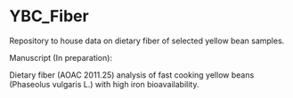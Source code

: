 # YBC_Fiber
Repository to house data on dietary fiber of selected yellow bean samples.

Manuscript (In preparation):

Dietary fiber (AOAC 2011.25) analysis of fast cooking yellow beans (Phaseolus vulgaris L.) with high iron bioavailability.